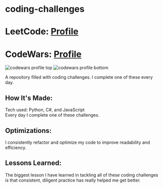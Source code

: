 # coding-challenges
<h1>LeetCode: <a href="https://leetcode.com/justincarter/">Profile</a></h1>
<h1>CodeWars: <a href="https://www.codewars.com/users/Justinmemphis">Profile</a></h1>
  <img src="https://s3.amazonaws.com/www.justinmemphis.com/images/codewars-4kyu-top-060423.jpg" alt="codewars profile top">
  <img src="https://s3.amazonaws.com/www.justinmemphis.com/images/codewars-4kyu-bottom-060423.jpg" alt="codewars profile bottom">

A repository filled with coding challenges.  I complete one of these every day.
<h2>How It's Made:</h2>
Tech used: Python, C#, and JavaScript<br />
Every day I complete one of these challenges.
<h2>Optimizations:</h2>
I consistently refactor and optimize my code to improve readability and efficiency.
<h2>Lessons Learned:</h2>
The biggest lesson I have learned in tackling all of these coding challenges is that consistent, diligent practice has really helped me get better.
